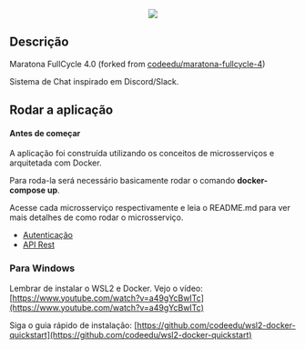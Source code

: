 <p align="center">
  <a href="https://maratona.fullcycle.com.br/" target="blank"><img src="http://maratona.fullcycle.com.br/static/site/img/logo-fullcycle.png"/></a>
</p>

## Descrição

Maratona FullCycle 4.0 (forked from [codeedu/maratona-fullcycle-4](https://github.com/codeedu/maratona-fullcycle-4))

Sistema de Chat inspirado em Discord/Slack.

## Rodar a aplicação

#### Antes de começar

A aplicação foi construída utilizando os conceitos de microsserviços e arquitetada com Docker. 

Para roda-la será necessário basicamente rodar o comando **docker-compose up**.

Acesse cada microsserviço respectivamente e leia o README.md para ver mais detalhes de como rodar o microsserviço.

* [Autenticação](https://github.com/codeedu/maratona-fullcycle-4/tree/master/micro-auth)
* [API Rest](https://github.com/codeedu/maratona-fullcycle-4/tree/master/micro-api)

### Para Windows 

Lembrar de instalar o WSL2 e Docker. Vejo o vídeo: [https://www.youtube.com/watch?v=a49gYcBwITc](https://www.youtube.com/watch?v=a49gYcBwITc) 

Siga o guia rápido de instalação: [https://github.com/codeedu/wsl2-docker-quickstart](https://github.com/codeedu/wsl2-docker-quickstart) 
